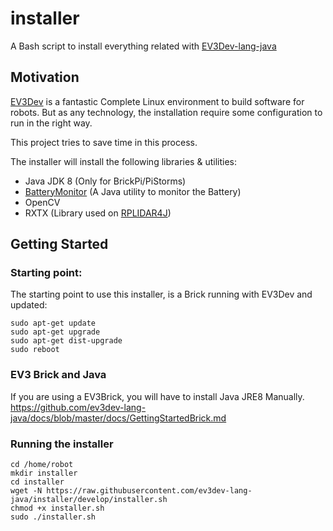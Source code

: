 # installer
A Bash script to install everything related with [EV3Dev-lang-java](http://ev3dev-lang-java.github.io/)

## Motivation

[EV3Dev](http://www.ev3dev.org/) is a fantastic Complete Linux environment
to build software for robots. But as any technology, the installation
require some configuration to run in the right way.

This project tries to save time in this process.

The installer will install the following libraries & utilities:

+ Java JDK 8 (Only for BrickPi/PiStorms)
+ [BatteryMonitor](https://github.com/ev3dev-lang-java/batteryMonitor) (A Java utility to monitor the Battery)
+ OpenCV
+ RXTX (Library used on [RPLIDAR4J](https://github.com/ev3dev-lang-java/RPLidar4J))

## Getting Started

### Starting point:

The starting point to use this installer, is a Brick running
with EV3Dev and updated:

```
sudo apt-get update
sudo apt-get upgrade
sudo apt-get dist-upgrade
sudo reboot
```

### EV3 Brick and Java

If you are using a EV3Brick, you will have to install Java JRE8 Manually.
https://github.com/ev3dev-lang-java/docs/blob/master/docs/GettingStartedBrick.md

### Running the installer

```
cd /home/robot
mkdir installer
cd installer
wget -N https://raw.githubusercontent.com/ev3dev-lang-java/installer/develop/installer.sh
chmod +x installer.sh
sudo ./installer.sh
```


